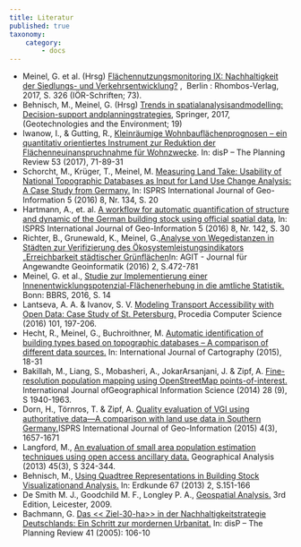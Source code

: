 ```yaml
---
title: Literatur
published: true
taxonomy:
    category:
        - docs
---
```


* Meinel, G. et al. (Hrsg) [Flächennutzungsmonitoring IX: Nachhaltigkeit der Siedlungs- und Verkehrsentwicklung?](http://www.google.com) ,  Berlin : Rhombos-Verlag, 2017, S. 326 (IÖR-Schriften; 73). 
* Behnisch, M., Meinel, G. (Hrsg) [Trends in spatialanalysisandmodelling: Decision-support andplanningstrategies](https://doi.org/10.1007/978-3-319-52522-8), Springer, 2017, (Geotechnologies and the Environment; 19)
* Iwanow, I., & Gutting, R., [Kleinräumige Wohnbauflächenprognosen – ein quantitativ orientiertes Instrument zur Reduktion der Flächenneuinanspruchnahme für Wohnzwecke](https://www.tandfonline.com/doi/full/10.1080/02513625.2017.1414496"). In: disP – The Planning Review 53 (2017), 71-89-31
* Schorcht, M., Krüger, T., Meinel, M. [Measuring Land Take: Usability of National Topographic Databases as Input for Land Use Change Analysis: A Case Study from Germany.](http://www.mdpi.com/2220-9964/5/8/134/htm) In: ISPRS International Journal of Geo-Information 5 (2016) 8, Nr. 134, S. 20
* Hartmann, A., et. al. [A workflow for automatic quantification of structure and dynamic of the German building stock using official spatial data](http://www.mdpi.com/2220-9964/5/8/142), In: ISPRS International Journal of Geo-Information 5 (2016) 8, Nr. 142, S. 30
* Richter, B., Grunewald, K., Meinel, G.,[Analyse von Wegedistanzen in Städten zur Verifizierung des Ökosystemleistungsindikators „Erreichbarkeit städtischer Grünflächen](http://gispoint.de/fileadmin/user_upload/paper_gis_open/AGIT_2016/537622063.pdf)In: AGIT - Journal für Angewandte Geoinformatik (2016) 2, S.472-781
* Meinel, G. et al.,  [Studie zur Implementierung einer Innenentwicklungspotenzial-Flächenerhebung in die amtliche Statistik.](http://www.bbsr.bund.de/BBSR/DE/Veroeffentlichungen/BBSROnline/2016/bbsr-online-02-2016-dl.pdf?__blob=publicationFile&v=2) Bonn: BBRS, 2016, S. 14
* Lantseva, A. A. & Ivanov, S. V. [Modeling Transport Accessibility with Open Data: Case Study of St. Petersburg.](https://www.sciencedirect.com/science/article/pii/S1877050916326916) Procedia Computer Science (2016) 101, 197-206.
* Hecht, R., Meinel, G., Buchroithner, M. [Automatic identification of building types based on topographic databases – A comparison of different data sources.](https://www.tandfonline.com/doi/full/10.1080/23729333.2015.1055644) In: International Journal of Cartography (2015), 18-31
* Bakillah, M., Liang, S., Mobasheri, A., JokarArsanjani, J. & Zipf, A. [Fine-resolution population mapping using OpenStreetMap points-of-interest.](https://www.tandfonline.com/doi/abs/10.1080/13658816.2014.909045?src=recsys&journalCode=tgis20) International Journal ofGeographical Information Science (2014) 28 (9), S 1940-1963.
* Dorn, H., Törnros, T. & Zipf, A. [Quality evaluation of VGI using authoritative data—A comparison with land use data in Southern Germany.](http://www.mdpi.com/2220-9964/4/3/1657/htm)ISPRS International Journal of Geo-Information (2015) 4(3), 1657-1671
* Langford, M., [An evaluation of small area population estimation techniques using open access ancillary data.](https://onlinelibrary.wiley.com/doi/abs/10.1111/gean.12012) Geographical Analysis (2013) 45(3), S 324-344.
* Behnisch, M., [Using Quadtree Representations in Building Stock Visualizationand Analysis.](https://www2.ioer.de/recherche/pdf/2013_behnisch_erdkunde.pdf) In: Erdkunde 67 (2013) 2, S.151-166 
* De Smith M. J., Goodchild M. F., Longley P. A., [Geospatial Analysis.](http://discovery.ucl.ac.uk/49154/) 3rd Edition, Leicester, 2009.
* Bachmann, G. [Das << Ziel-30-ha>> in der Nachhaltigkeitstrategie Deutschlands: Ein Schritt zur mordernen Urbanitat.](https://www.tandfonline.com/doi/pdf/10.1080/02513625.2005.10556914?needAccess=true) In: disP – The Planning Review 41 (2005): 106-10




